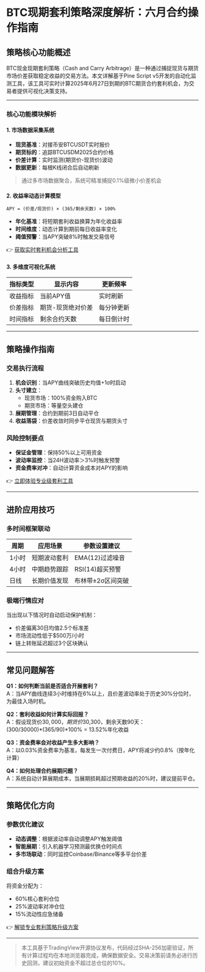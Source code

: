 # BTC现期套利策略深度解析：六月合约操作指南

## 策略核心功能概述

BTC现金现期套利策略（Cash and Carry Arbitrage）是一种通过捕捉现货与期货市场价差获取稳定收益的交易方法。本文详解基于Pine Script v5开发的自动化监测工具，该工具可实时计算2025年6月27日到期的BTC期货合约套利机会，为交易者提供可视化决策支持。

---

### 核心功能模块解析

#### 1. 市场数据采集系统
- **现货基准**：对接币安BTCUSDT实时报价
- **期货标的**：追踪BTCUSDM2025合约价格
- **价差计算**：实时监测(期货价-现货价)波动
- **数据更新**：每根K线闭合后自动刷新

> 通过多市场数据聚合，系统可精准捕捉0.1%级微小价差机会

#### 2. 收益率动态计算模型
```markdown
APY = (价差/现货价) × (365/剩余天数) × 100%
```
- **年化基准**：将短期套利收益换算为年化收益率
- **时间维度**：动态计算到期前每日收益率变化
- **阈值预警**：当APY突破8%时触发交易信号

👉 [获取实时套利机会分析工具](https://bit.ly/okx_welcome)

#### 3. 多维度可视化系统
| 指标类型 | 显示内容          | 更新频率 |
|----------|-------------------|----------|
| 收益指标 | 当前APY值         | 实时刷新 |
| 价差指标 | 期货-现货绝对价差 | 每分钟更新 |
| 时间指标 | 剩余合约天数      | 每日倒计时 |

---

## 策略操作指南

### 交易执行流程
1. **机会识别**：当APY曲线突破历史均值+1σ时启动
2. **头寸建立**：
   - 现货市场：100%资金购入BTC
   - 期货市场：等量空头建仓
3. **展期管理**：合约到期前3日自动平仓
4. **收益落袋**：价差收敛时同步平仓现货与期货头寸

### 风险控制要点
- **保证金管理**：保持50%以上可用资金
- **波动率监控**：当24H波动率＞3%时触发预警
- **资金费率对冲**：自动计算资金成本对APY的影响

👉 [立即体验专业级套利工具](https://bit.ly/okx_welcome)

---

## 进阶应用技巧

### 多时间框架联动
| 周期   | 应用场景               | 参数设置建议        |
|--------|------------------------|---------------------|
| 1小时  | 短期波动套利           | EMA(12)过滤噪音     |
| 4小时  | 中期趋势跟踪           | RSI(14)超买预警     |
| 日线   | 长期价值发现           | 布林带±2σ区间突破   |

### 极端行情应对
当出现以下情况时自动启动保护机制：
- 价差偏离30日均值2.5个标准差
- 市场流动性低于$500万/小时
- 链上转账延迟超过3个区块确认

---

## 常见问题解答

**Q1：如何判断当前是否适合开展套利？**  
A：当APY曲线连续3小时维持在6%以上，且价差波动率处于历史30%分位时，为最佳入场时机。

**Q2：套利收益如何计算实际回报？**  
A：假设现货价$30,000，期货价$30,300，剩余天数90天：  
(300/30000)*(365/90)*100% = 13.52%年化收益

**Q3：资金费率会对收益产生多大影响？**  
A：以0.03%资金费率为基准，每发生一次付费日，APY将减少约0.8%（按年化计算）

**Q4：如何处理合约展期问题？**  
A：系统自动计算展期成本，当展期损耗超过预期收益的20%时，建议提前平仓。

---

## 策略优化方向

### 参数优化建议
- **动态调整**：根据波动率自动调整APY触发阈值
- **智能展期**：引入机器学习预测最优换仓时间点
- **多市场联动**：同时监控Coinbase/Binance等多平台价差

### 组合升级方案
将资金分配为：
- 60%核心套利仓位
- 25%波动率对冲仓位
- 15%流动性应急储备

👉 [解锁专业套利策略升级方案](https://bit.ly/okx_welcome)

---

> 本工具基于TradingView开源协议发布，代码经过SHA-256加密验证，所有计算过程均在本地浏览器完成，确保数据安全。交易决策前请务必进行历史回测，建议初始资金不超过总仓位的10%。